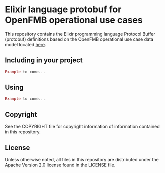 # Elixir language protobuf for OpenFMB operational use cases

This repository contains the Elixir programming language Protocol Buffer (protobuf) definitions based on the OpenFMB operational use case data model located [here](https://github.com/OpenFMB-Users-Group/pim.git).

## Including in your project

```Elixir
Example to come...
```

## Using

```Elixir
Example to come...
```

## Copyright

See the COPYRIGHT file for copyright information of information contained in this repository.

## License

Unless otherwise noted, all files in this repository are distributed under the Apache Version 2.0 license found in the LICENSE file.
